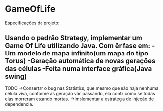 # GameOfLife
Especificações do projeto:

Usando o padrão Strategy, implementar um Game Of Life utilizando Java.
Com ênfase em:
-Um modelo de mapa infinito(um mapa do tipo Torus)
-Geração automática de novas gerações das células
-Feita numa interface gráfica(Java swing)
-

TODO
->Consertar o bug nas Statistics, que mesmo que não haja nenhuma célula viva, conforme as geração vão passando, ela conta como se todas elas morreram estando mortas.
->Implementar a estrategia de injeção de dependencia.
